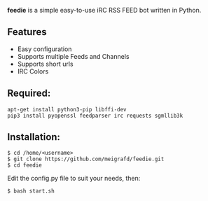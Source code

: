 **feedie** is a simple easy-to-use iRC RSS FEED bot written in Python.

## Features

* Easy configuration
* Supports multiple Feeds and Channels
* Supports short urls
* IRC Colors


## Required:
```
apt-get install python3-pip libffi-dev
pip3 install pyopenssl feedparser irc requests sgmllib3k
```

## Installation:
```
$ cd /home/<username>  
$ git clone https://github.com/meigrafd/feedie.git
$ cd feedie
```

Edit the config.py file to suit your needs, then:

```
$ bash start.sh
```